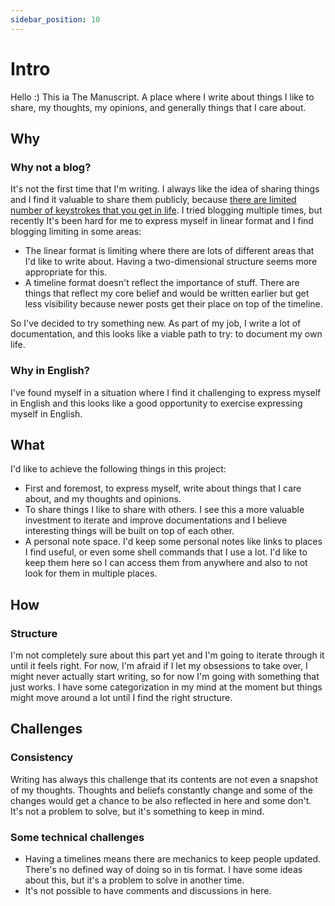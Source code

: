 ```yaml
---
sidebar_position: 10
---
```


# Intro

Hello :) This ia The Manuscript. A place where I write about things I like to share, my thoughts, my opinions, and generally things that I care about.

## Why

### Why not a blog?

It's not the first time that I'm writing. I always like the idea of sharing things and I find it valuable to share them publicly, because [there are limited number of keystrokes that you get in life](https://www.hanselman.com/blog/do-they-deserve-the-gift-of-your-keystrokes). I tried blogging multiple times, but recently It's been hard for me to express myself in linear format and I find blogging limiting in some areas:

- The linear format is limiting where there are lots of different areas that I'd like to write about. Having a two-dimensional structure seems more appropriate for this.
- A timeline format doesn't reflect the importance of stuff. There are things that reflect my core belief and would be written earlier but get less visibility because newer posts get their place on top of the timeline.

So I've decided to try something new. As part of my job, I write a lot of documentation, and this looks like a viable path to try: to document my own life.

### Why in English?

I've found myself in a situation where I find it challenging to express myself in English and this looks like a good opportunity to exercise expressing myself in English.

## What

I'd like to achieve the following things in this project:

- First and foremost, to express myself, write about things that I care about, and my thoughts and opinions.
- To share things I like to share with others. I see this a more valuable investment to iterate and improve documentations and I believe interesting things will be built on top of each other.
- A personal note space. I'd keep some personal notes like links to places I find useful, or even some shell commands that I use a lot. I'd like to keep them here so I can access them from anywhere and also to not look for them in multiple places.

## How

### Structure

I'm not completely sure about this part yet and I'm going to iterate through it until it feels right. For now, I'm afraid if I let my obsessions to take over, I might never actually start writing, so for now I'm going with something that just works. I have some categorization in my mind at the moment but things might move around a lot until I find the right structure.

## Challenges

### Consistency

Writing has always this challenge that its contents are not even a snapshot of my thoughts. Thoughts and beliefs constantly change and some of the changes would get a chance to be also reflected in here and some don't. It's not a problem to solve, but it's something to keep in mind.

### Some technical challenges

- Having a timelines means there are mechanics to keep people updated. There's no defined way of doing so in tis format. I have some ideas about this, but it's a problem to solve in another time.
- It's not possible to have comments and discussions in here.
